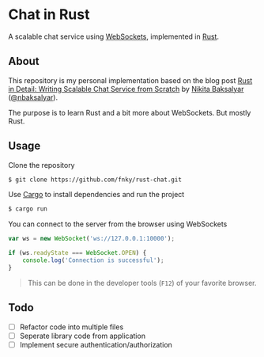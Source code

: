 Chat in Rust
============

A scalable chat service using [WebSockets](https://www.websocket.org/), implemented in [Rust](http://rust-lang.org/).

## About

This repository is my personal implementation based on the blog post [Rust in Detail: Writing Scalable Chat Service from Scratch](http://nbaksalyar.github.io/2015/07/10/writing-chat-in-rust.html) by [Nikita Baksalyar](https://github.com/nbaksalyar) ([@nbaksalyar](https://twitter.com/nbaksalyar)).

The purpose is to learn Rust and a bit more about WebSockets. But mostly Rust.

## Usage

Clone the repository

```sh
$ git clone https://github.com/fnky/rust-chat.git
```

Use [Cargo](https://crates.io/) to install dependencies and run the project

```sh
$ cargo run
```
You can connect to the server from the browser using WebSockets

```js
var ws = new WebSocket('ws://127.0.0.1:10000');

if (ws.readyState === WebSocket.OPEN) {
    console.log('Connection is successful');
}
```

> This can be done in the developer tools (`F12`) of your favorite browser.

## Todo

- [ ] Refactor code into multiple files
- [ ] Seperate library code from application
- [ ] Implement secure authentication/authorization
